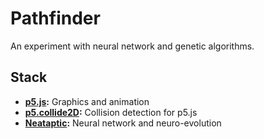 # Pathfinder

An experiment with neural network and genetic algorithms.

## Stack

* **[p5.js](https://p5js.org/):** Graphics and animation
* **[p5.collide2D](https://github.com/bmoren/p5.collide2D):** Collision detection for p5.js
* **[Neataptic](https://wagenaartje.github.io/neataptic/):** Neural network and neuro-evolution